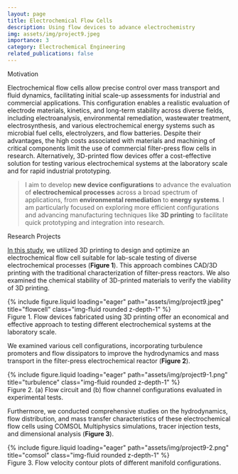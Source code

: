 ```yaml
---
layout: page
title: Electrochemical Flow Cells
description: Using flow devices to advance electrochemistry
img: assets/img/project9.jpeg
importance: 3
category: Electrochemical Engineering
related_publications: false
---
```


<p class="font-weight-bold">Motivation</p>

Electrochemical flow cells allow precise control over mass transport and fluid dynamics, facilitating initial scale-up assessments for industrial and commercial applications. This configuration enables a realistic evaluation of electrode materials, kinetics, and long-term stability across diverse fields, including electroanalysis, environmental remediation, wastewater treatment, electrosynthesis, and various electrochemical energy systems such as microbial fuel cells, electrolyzers, and flow batteries. Despite their advantages, the high costs associated with materials and machining of critical components limit the use of commercial filter-press flow cells in research. Alternatively, 3D-printed flow devices offer a cost-effective solution for testing various electrochemical systems at the laboratory scale and for rapid industrial prototyping.

> I aim to develop <strong>new device configurations</strong> to advance the evaluation of <strong>electrochemical processes</strong> across a broad spectrum of applications, from <strong>environmental remediation</strong> to <strong>energy systems</strong>. I am particularly focused on exploring more efficient configurations and advancing manufacturing techniques like <strong>3D printing</strong> to facilitate quick prototyping and integration into research.

<p class="font-weight-bold">Research Projects</p>

[In this study](https://doi.org/10.1021/acssuschemeng.9b07368), we utilized 3D printing to design and optimize an electrochemical flow cell suitable for lab-scale testing of diverse electrochemical processes (<strong>Figure 1</strong>). This approach combines CAD/3D printing with the traditional characterization of filter-press reactors. We also examined the chemical stability of 3D-printed materials to verify the viability of 3D printing. 

<div class="row">
    <div class="col-sm mt-3 mt-md-0">
        {% include figure.liquid loading="eager" path="assets/img/project9.jpeg" title="flowcell" class="img-fluid rounded z-depth-1" %}
    </div>
</div>
<div class="caption">
    Figure 1. Flow devices fabricated using 3D printing offer an economical and effective approach to testing different electrochemical systems at the laboratory scale.
</div>

We examined various cell configurations, incorporating turbulence promoters and flow dissipators to improve the hydrodynamics and mass transport in the filter-press electrochemical reactor (<strong>Figure 2</strong>). 

<div class="row">
    <div class="col-sm mt-3 mt-md-0">
        {% include figure.liquid loading="eager" path="assets/img/project9-1.png" title="turbulence" class="img-fluid rounded z-depth-1" %}
    </div>
</div>
<div class="caption">
    Figure 2. (a) Flow circuit and (b) flow channel configurations evaluated in experimental tests.
</div>

Furthermore, we conducted comprehensive studies on the hydrodynamics, flow distribution, and mass transfer characteristics of these electrochemical flow cells using COMSOL Multiphysics simulations, tracer injection tests, and dimensional analysis (<strong>Figure 3</strong>). 

<div class="row">
    <div class="col-sm mt-3 mt-md-0">
        {% include figure.liquid loading="eager" path="assets/img/project9-2.png" title="comsol" class="img-fluid rounded z-depth-1" %}
    </div>
</div>
<div class="caption">
    Figure 3. Flow velocity contour plots of different manifold configurations.
</div>
